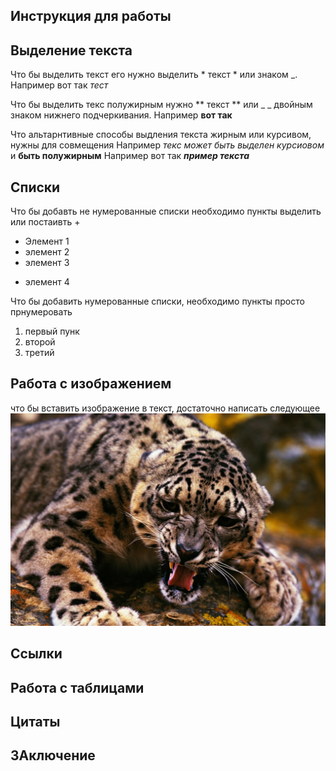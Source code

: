 ## Инструкция для работы

## Выделение текста

Что бы выделить текст его нужно выделить * текст * или знаком _. Например вот так _тест_

Что бы выделить текс полужирным нужно ** текст ** или _ _ двойным знаком нижнего подчеркивания. Например __вот так__

Что альтарнтивные способы выдления текста жирным или курсивом, нужны для совмещения 
Например _текс может быть выделен курсиовом_ и **быть полужирным**
Например вот так _**пример текста**_



## Списки 


Что бы добавть не нумерованные списки необходимо пункты выделить или постаивть  + 
* Элемент 1 
* элемент 2
* элемент 3 
+ элемент 4

Что бы добавить нумерованные списки, необходимо пункты просто прнумеровать 
1. первый пунк
2. второй 
3. третий 


## Работа с изображением 

что бы вставить изображение в текст, достаточно написать следующее 
![Привет, это Тефтелька](5092x3438-px-animals-leopard-1098679.jpg)

## Ссылки 

## Работа с таблицами

## Цитаты

## ЗАключение
